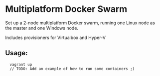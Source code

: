 # Multiplatform Docker Swarm

Set up a 2-node multiplatform Docker swarm, running one Linux node as the master
and one Windows node.

Includes provisioners for Virtualbox and Hyper-V

## Usage:

```
  vagrant up
  // TODO: Add an example of how to run some containers ;)
```

